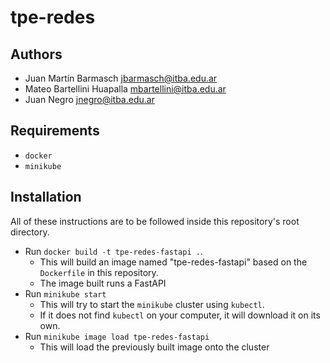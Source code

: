 # tpe-redes

## Authors

- Juan Martín Barmasch <jbarmasch@itba.edu.ar>
- Mateo Bartellini Huapalla <mbartellini@itba.edu.ar>
- Juan Negro <jnegro@itba.edu.ar>

## Requirements

- `docker`
- `minikube`

## Installation

All of these instructions are to be followed inside this repository's root directory.

- Run `docker build -t tpe-redes-fastapi .`.
  - This will build an image named "tpe-redes-fastapi" based on the `Dockerfile` in this repository.
  - The image built runs a FastAPI
- Run `minikube start`
  - This will try to start the `minikube` cluster using `kubectl`.
  - If it does not find `kubectl` on your computer, it will download it on its own.
- Run `minikube image load tpe-redes-fastapi`
  - This will load the previously built image onto the cluster
